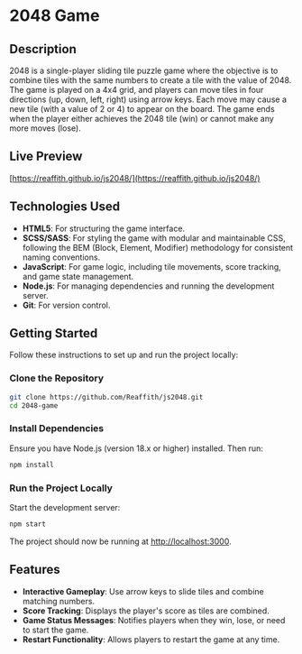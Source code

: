 
# 2048 Game

## Description

2048 is a single-player sliding tile puzzle game where the objective is to combine tiles with the same numbers to create a tile with the value of 2048. The game is played on a 4x4 grid, and players can move tiles in four directions (up, down, left, right) using arrow keys. Each move may cause a new tile (with a value of 2 or 4) to appear on the board. The game ends when the player either achieves the 2048 tile (win) or cannot make any more moves (lose).

## Live Preview

[https://reaffith.github.io/js2048/](https://reaffith.github.io/js2048/)

## Technologies Used

- **HTML5**: For structuring the game interface.
- **SCSS/SASS**: For styling the game with modular and maintainable CSS, following the BEM (Block, Element, Modifier) methodology for consistent naming conventions.
- **JavaScript**: For game logic, including tile movements, score tracking, and game state management.
- **Node.js**: For managing dependencies and running the development server.
- **Git**: For version control.

## Getting Started

Follow these instructions to set up and run the project locally:

### Clone the Repository

```bash
git clone https://github.com/Reaffith/js2048.git
cd 2048-game
```

### Install Dependencies

Ensure you have Node.js (version 18.x or higher) installed. Then run:

```bash
npm install
```

### Run the Project Locally

Start the development server:

```bash
npm start
```

The project should now be running at [http://localhost:3000](http://localhost:3000).

## Features

- **Interactive Gameplay**: Use arrow keys to slide tiles and combine matching numbers.
- **Score Tracking**: Displays the player's score as tiles are combined.
- **Game Status Messages**: Notifies players when they win, lose, or need to start the game.
- **Restart Functionality**: Allows players to restart the game at any time.

